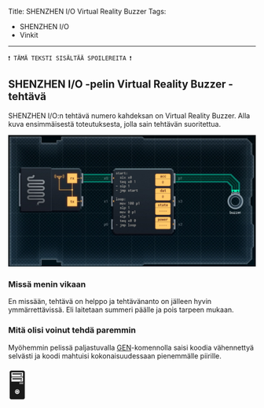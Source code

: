 Title: SHENZHEN I/O Virtual Reality Buzzer
Tags: 
  - SHENZHEN I/O
  - Vinkit
---
`❗ TÄMÄ TEKSTI SISÄLTÄÄ SPOILEREITA ❗`

## SHENZHEN I/O -pelin Virtual Reality Buzzer -tehtävä
SHENZHEN I/O:n tehtävä numero kahdeksan on Virtual Reality Buzzer. Alla kuva ensimmäisestä toteutuksesta, jolla sain tehtävän suoritettua.

![Virtual Reality Buzzer](../images/shenzhen_08.jpg)  

### Missä menin vikaan

En missään, tehtävä on helppo ja tehtävänanto on jälleen hyvin ymmärrettävissä. Eli laitetaan summeri päälle ja pois tarpeen mukaan.

### Mitä olisi voinut tehdä paremmin

Myöhemmin pelissä paljastuvalla [GEN](https://shenzhen-io.fandom.com/wiki/Gen_(instruction))-komennolla saisi koodia vähennettyä selvästi ja koodi mahtuisi kokonaisuudessaan pienemmälle piirille.

<span style="font-size:4em;">🖥️</span>
